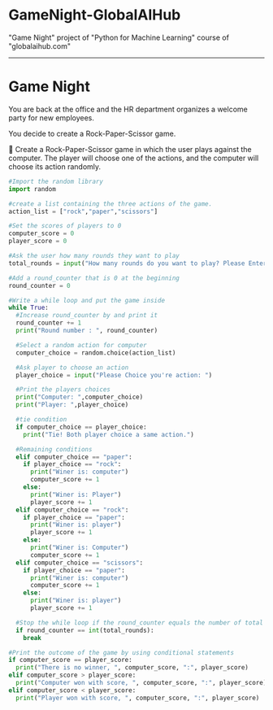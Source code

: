 # GameNight-GlobalAIHub
"Game Night" project of "Python for Machine Learning" course of "globalaihub.com"

<hr />

# Game Night

You are back at the office and the HR department organizes a welcome party for new employees. 

You decide to create a Rock-Paper-Scissor game. 

📌 Create a Rock-Paper-Scissor game in which the user plays against the computer. The player will choose one of the actions, and the computer will choose its action randomly.

```Python
#Import the random library
import random

#create a list containing the three actions of the game.
action_list = ["rock","paper","scissors"]

#Set the scores of players to 0
computer_score = 0
player_score = 0

#Ask the user how many rounds they want to play
total_rounds = input("How many rounds do you want to play? Please Enter a number here: ")

#Add a round_counter that is 0 at the beginning
round_counter = 0

#Write a while loop and put the game inside
while True:
  #Increase round_counter by and print it
  round_counter += 1
  print("Round number : ", round_counter)

  #Select a random action for computer
  computer_choice = random.choice(action_list)

  #Ask player to choose an action
  player_choice = input("Please Choice you're action: ")

  #Print the players choices
  print("Computer: ",computer_choice)
  print("Player: ",player_choice)

  #tie condition
  if computer_choice == player_choice:
    print("Tie! Both player choice a same action.")

  #Remaining conditions
  elif computer_choice == "paper":
    if player_choice == "rock":
      print("Winer is: computer")
      computer_score += 1
    else:
      print("Winer is: Player")
      player_score += 1
  elif computer_choice == "rock":
    if player_choice == "paper":
      print("Winer is: player")
      player_score += 1
    else:
      print("Winer is: Computer")
      computer_score += 1
  elif computer_choice == "scissors":
    if player_choice == "paper":
      print("Winer is: computer")
      computer_score += 1
    else:
      print("Winer is: player")
      player_score += 1

  #Stop the while loop if the round_counter equals the number of total rounds
  if round_counter == int(total_rounds):
    break

#Print the outcome of the game by using conditional statements
if computer_score == player_score:
  print("There is no winner, ", computer_score, ":", player_score)
elif computer_score > player_score:
  print("Computer won with score, ", computer_score, ":", player_score)
elif computer_score < player_score:
  print("Player won with score, ", computer_score, ":", player_score)
```
